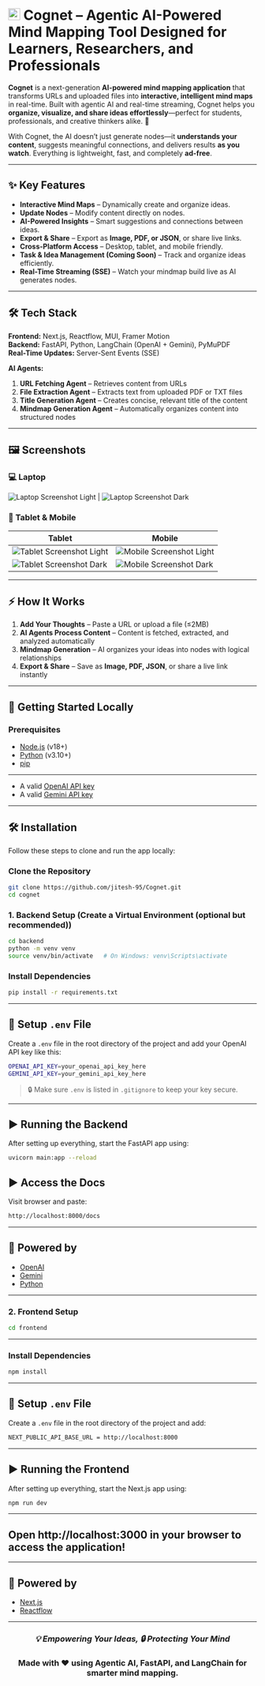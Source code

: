 # <img src="frontend/app/images/logo.png" alt="Cognet Logo" width="24" height="24"/> Cognet – Agentic AI-Powered Mind Mapping Tool Designed for Learners, Researchers, and Professionals  

**Cognet** is a next-generation **AI-powered mind mapping application** that transforms URLs and uploaded files into **interactive, intelligent mind maps** in real-time. Built with agentic AI and real-time streaming, Cognet helps you **organize, visualize, and share ideas effortlessly**—perfect for students, professionals, and creative thinkers alike. 🚀  

With Cognet, the AI doesn’t just generate nodes—it **understands your content**, suggests meaningful connections, and delivers results **as you watch**. Everything is lightweight, fast, and completely **ad-free**.  

---

## ✨ Key Features

- **Interactive Mind Maps** – Dynamically create and organize ideas.  
- **Update Nodes** – Modify content directly on nodes.  
- **AI-Powered Insights** – Smart suggestions and connections between ideas.  
- **Export & Share** – Export as **Image, PDF, or JSON**, or share live links.  
- **Cross-Platform Access** – Desktop, tablet, and mobile friendly.  
- **Task & Idea Management (Coming Soon)** – Track and organize ideas efficiently.  
- **Real-Time Streaming (SSE)** – Watch your mindmap build live as AI generates nodes.  

---

## 🛠️ Tech Stack

**Frontend:** Next.js, Reactflow, MUI, Framer Motion  
**Backend:** FastAPI, Python, LangChain (OpenAI + Gemini), PyMuPDF  
**Real-Time Updates:** Server-Sent Events (SSE)  

**AI Agents:**  
1. **URL Fetching Agent** – Retrieves content from URLs  
2. **File Extraction Agent** – Extracts text from uploaded PDF or TXT files  
3. **Title Generation Agent** – Creates concise, relevant title of the content  
4. **Mindmap Generation Agent** – Automatically organizes content into structured nodes  

---

## 🖼️ Screenshots

### 💻 Laptop

![Laptop Screenshot Light](frontend/app/images/laptop_light.png) | ![Laptop Screenshot Dark](frontend/app/images/laptop_dark.png)

### 📱 Tablet & Mobile

| Tablet | Mobile |
|--------|--------|
| ![Tablet Screenshot Light](frontend/app/images/tab_light.png) | ![Mobile Screenshot Light](frontend/app/images/mobile_light.png) |
| ![Tablet Screenshot Dark](frontend/app/images/tab_dark.png) | ![Mobile Screenshot Dark](frontend/app/images/mobile_dark.png) |

---

## ⚡ How It Works

1. **Add Your Thoughts** – Paste a URL or upload a file (≤2MB)  
2. **AI Agents Process Content** – Content is fetched, extracted, and analyzed automatically  
3. **Mindmap Generation** – AI organizes your ideas into nodes with logical relationships  
4. **Export & Share** – Save as **Image, PDF, JSON**, or share a live link instantly  

---

## 🚀 Getting Started Locally

### Prerequisites

- [Node.js](https://nodejs.org/) (v18+)  
- [Python](https://www.python.org/) (v3.10+)  
- [pip](https://pip.pypa.io/en/stable/)  

---

- A valid [OpenAI API key](https://platform.openai.com/account/api-keys)
- A valid [Gemini API key](https://aistudio.google.com/app/apikey)

---

## 🛠️ Installation

Follow these steps to clone and run the app locally:

### Clone the Repository

```bash
git clone https://github.com/jitesh-95/Cognet.git
cd cognet
```

### 1. Backend Setup (Create a Virtual Environment (optional but recommended))

```bash
cd backend
python -m venv venv
source venv/bin/activate   # On Windows: venv\Scripts\activate
```

### Install Dependencies

```bash
pip install -r requirements.txt
```

---

## 🔐 Setup `.env` File

Create a `.env` file in the root directory of the project and add your OpenAI API key like this:

```bash
OPENAI_API_KEY=your_openai_api_key_here
GEMINI_API_KEY=your_gemini_api_key_here

```

> 🔒 Make sure `.env` is listed in `.gitignore` to keep your key secure.

---

## ▶️ Running the Backend

After setting up everything, start the FastAPI app using:

```bash
uvicorn main:app --reload
```

## ▶️ Access the Docs

Visit browser and paste:

```bash
http://localhost:8000/docs
```
---

## 🧠 Powered by

- [OpenAI](https://platform.openai.com/docs/overview)  
- [Gemini](https://ai.google.dev/gemini-api/docs)  
- [Python](https://www.python.org/) 
---

### 2. Frontend Setup

```bash
cd frontend
```
---
### Install Dependencies

```bash
npm install
```
---

## 🔐 Setup `.env` File

Create a `.env` file in the root directory of the project and add:
```bash
NEXT_PUBLIC_API_BASE_URL = http://localhost:8000
```
---

## ▶️ Running the Frontend

After setting up everything, start the Next.js app using:

```bash
npm run dev

```
---

## Open http://localhost:3000 in your browser to access the application!

---

## 🧠 Powered by

- [Next.js](https://nextjs.org/)  
- [Reactflow](https://reactflow.dev/)  

---

<div align="center">
<h3><i>💡 Empowering Your Ideas, 🔒 Protecting Your Mind</i></h3>
<h3>Made with ❤️ using Agentic AI, FastAPI, and LangChain for smarter mind mapping.</h3>
</div>


